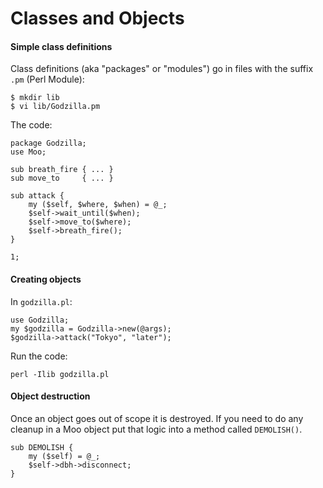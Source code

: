 # Classes and Objects

#### Simple class definitions

Class definitions (aka "packages" or "modules") go in files with the suffix <code>.pm</code> (Perl Module):

    $ mkdir lib
    $ vi lib/Godzilla.pm

The code:

    package Godzilla;
    use Moo;

    sub breath_fire { ... }
    sub move_to     { ... }

    sub attack {
        my ($self, $where, $when) = @_;
        $self->wait_until($when);
        $self->move_to($where);
        $self->breath_fire();
    }

    1;

#### Creating objects

In `godzilla.pl`:

    use Godzilla;
    my $godzilla = Godzilla->new(@args);
    $godzilla->attack("Tokyo", "later");

Run the code:

    perl -Ilib godzilla.pl

#### Object destruction

Once an object goes out of scope it is destroyed.  If you need to do any
cleanup in a Moo object put that logic into a method called `DEMOLISH()`.

    sub DEMOLISH {
        my ($self) = @_;
        $self->dbh->disconnect;
    }

